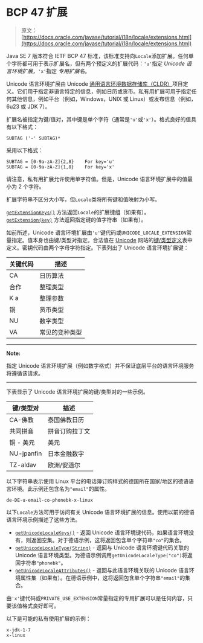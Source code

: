 # BCP 47 扩展

> 原文： [https://docs.oracle.com/javase/tutorial/i18n/locale/extensions.html](https://docs.oracle.com/javase/tutorial/i18n/locale/extensions.html)

Java SE 7 版本符合 IETF BCP 47 标准，该标准支持向`Locale`添加扩展。任何单个字符都可用于表示扩展名，但有两个预定义的扩展代码：`'u'`指定 _Unicode 语言环境扩展_，`'x'`指定 _专用扩展名_。

Unicode 语言环境扩展由 Unicode [通用语言环境数据存储库（CLDR）](http://cldr.unicode.org/)项目定义。它们用于指定非语言特定的信息，例如日历或货币。私有用扩展可用于指定任何其他信息，例如平台（例如，Windows，UNIX 或 Linux）或发布信息（例如，6u23 或 JDK 7）。

扩展名被指定为键/值对，其中键是单个字符（通常是`'u'`或`'x'`）。格式良好的值具有以下格式：

```
SUBTAG ('-' SUBTAG)*
```

采用以下格式：

```
SUBTAG = [0-9a-zA-Z]{2,8}    For key='u'
SUBTAG = [0-9a-zA-Z]{1,8}    For key='x'
```

请注意，私有用扩展允许使用单字符值。但是，Unicode 语言环境扩展中的值最小为 2 个字符。

扩展字符串不区分大小写，但`Locale`类将所有键和值映射为小写。

[`getExtensionKeys()`](https://docs.oracle.com/javase/8/docs/api/java/util/Locale.html#getExtensionKeys--) 方法返回`Locale`的扩展键组（如果有）。 [`getExtension(key)`](https://docs.oracle.com/javase/8/docs/api/java/util/Locale.html#getExtension-char-) 方法返回指定键的值字符串（如果有）。

如前所述，Unicode 语言环境扩展由`'u'`键代码或`UNICODE_LOCALE_EXTENSION`常量指定。值本身也由键/类型对指定。合法值在 [Unicode](http://www.unicode.org) 网站的[键/类型定义](http://www.unicode.org/reports/tr35/#Key_Type_Definitions)表中定义。密钥代码由两个字母字符指定。下表列出了 Unicode 语言环境扩展键：

| 关键代码 | 描述 |
| --- | --- |
| CA | 日历算法 |
| 合作 | 整理类型 |
| K a | 整理参数 |
| 铜 | 货币类型 |
| NU | 数字类型 |
| VA | 常见的变种类型 |

* * *

**Note:** 

指定 Unicode 语言环境扩展（例如数字格式）并不保证底层平台的语言环境服务将遵循该请求。

* * *

下表显示了 Unicode 语言环境扩展的键/类型对的一些示例。

| 键/类型对 | 描述 |
| --- | --- |
| CA-佛教 | 泰国佛教日历 |
| 共同拼音 | 拼音订购拉丁文 |
| 铜 - 美元 | 美元 |
| NU-jpanfin | 日本金融数字 |
| TZ-aldav | 欧洲/安道尔 |

以下字符串表示使用 Linux 平台的电话簿订购样式的德国所在国家/地区的德语语言环境。此示例还包含名为`"email"`的属性。

```
de-DE-u-email-co-phonebk-x-linux
```

以下`Locale`方法可用于访问有关 Unicode 语言环境扩展的信息。使用以前的德语语言环境示例描述了这些方法。

*   [`getUnicodeLocaleKeys()`](https://docs.oracle.com/javase/8/docs/api/java/util/Locale.html#getUnicodeLocaleKeys--) - 返回 Unicode 语言环境键代码，如果语言环境没有，则返回空集。对于德语示例，这将返回包含单个字符串`"co"`的集合。
*   [`getUnicodeLocaleType(String)`](https://docs.oracle.com/javase/8/docs/api/java/util/Locale.html#getUnicodeLocaleType-java.lang.String-) - 返回与 Unicode 语言环境键代码关联的 Unicode 语言环境类型。为德语示例调用`getUnicodeLocaleType("co")`将返回字符串`"phonebk"`。
*   [`getUnicodeLocaleAttributes()`](https://docs.oracle.com/javase/8/docs/api/java/util/Locale.html#getUnicodeLocaleAttributes--) - 返回与此语言环境关联的 Unicode 语言环境属性集（如果有）。在德语示例中，这将返回包含单个字符串`"email"`的集合。

由`'x'`键代码或`PRIVATE_USE_EXTENSION`常量指定的专用扩展可以是任何内容，只要该值格式良好即可。

以下是可能的私有使用扩展的示例：

```
x-jdk-1-7
x-linux
```